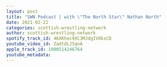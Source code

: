 ```yaml
---
layout: post
title: "SWN Podcast | with \"The North Star\" Nathan North"
date: 2021-02-22
categories: scottish-wrestling-network
author: scottish-wrestling-network
spotify_track_id: 46XKhec9XC3MJdgIVOksCD
youtube_video_id: ZadtdLJ5qnA
apple_track_id: 1000514246764
youtube_metadata: 
---
```

